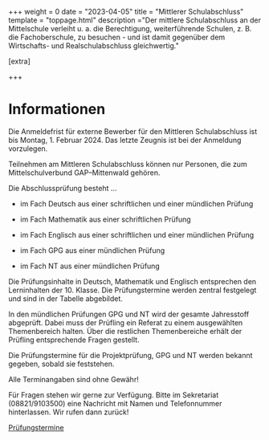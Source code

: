 +++
weight = 0
date = "2023-04-05"
title = "Mittlerer Schulabschluss"
template = "toppage.html"
description ="Der mittlere Schulabschluss an der Mittelschule verleiht u. a. die Berechtigung, weiterführende Schulen, z. B. die Fachoberschule, zu besuchen - und ist damit gegenüber dem Wirtschafts- und Realschulabschluss gleichwertig."

[extra]

+++

# Informationen

Die Anmeldefrist für externe Bewerber für den Mittleren Schulabschluss ist bis Montag, 1. Februar 2024. Das letzte Zeugnis ist bei der Anmeldung vorzulegen.

Teilnehmen am Mittleren Schulabschluss können nur Personen, die zum Mittelschulverbund GAP–Mittenwald gehören.

Die Abschlussprüfung besteht …

- im Fach Deutsch aus einer schriftlichen und einer mündlichen Prüfung

- im Fach Mathematik aus einer schriftlichen Prüfung

- im Fach Englisch aus einer schriftlichen und einer mündlichen Prüfung

- im Fach GPG aus einer mündlichen Prüfung

- im Fach NT aus einer mündlichen Prüfung
 

Die Prüfungsinhalte in Deutsch, Mathematik und Englisch entsprechen den Lerninhalten der 10. Klasse. Die Prüfungstermine werden zentral festgelegt und sind in der Tabelle abgebildet.

In den mündlichen Prüfungen GPG und NT wird der gesamte Jahresstoff abgeprüft. Dabei muss der Prüfling ein Referat zu einem ausgewählten Themenbereich halten. Über die restlichen Themenbereiche erhält der Prüfling entsprechende Fragen gestellt.

Die Prüfungstermine für die Projektprüfung, GPG und NT werden bekannt gegeben, sobald sie feststehen.

Alle Terminangaben sind ohne Gewähr!

Für Fragen stehen wir gerne zur Verfügung. Bitte im Sekretariat (08821/9103500) eine Nachricht mit Namen und Telefonnummer hinterlassen. Wir rufen dann zurück!

[Prüfungstermine](/schullebenseiten/prufungstermine/#mittlerer-schulabschluss)   